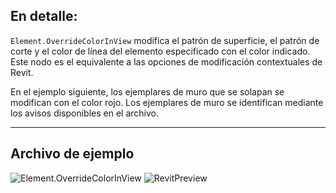 ## En detalle:
`Element.OverrideColorInView` modifica el patrón de superficie, el patrón de corte y el color de línea del elemento especificado con el color indicado. Este nodo es el equivalente a las opciones de modificación contextuales de Revit.

En el ejemplo siguiente, los ejemplares de muro que se solapan se modifican con el color rojo. Los ejemplares de muro se identifican mediante los avisos disponibles en el archivo.
___
## Archivo de ejemplo

![Element.OverrideColorInView](./Revit.Elements.Element.OverrideColorInView_img.jpg)
![RevitPreview](Revit.Elements.Element.OverrideColorInView_RevitPreview.png)
